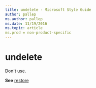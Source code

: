 ```yaml
---
title: undelete - Microsoft Style Guide
author: pallep
ms.author: pallep
ms.date: 11/19/2016
ms.topic: article
ms.prod = non-product-specific
---
```


# undelete

Don't use. 

**See** [restore](/style-guide/a-z-word-list-term-collections/r/restore)

